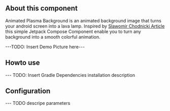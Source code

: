## About this component

Animated Plasma Background is an animated background image that turns your android screen into a
lava lamp. Inspired
by [Slawomir Chodnicki Article](https://towardsdatascience.com/fun-with-html-canvas-lets-make-lava-lamp-plasma-e4b0d89fe778)
this simple Jetpack Compose Component enable you to turn any background into a smooth colorful
animation.

---TODO: Insert Demo Picture here---

## Howto use

--- TODO: Insert Gradle Dependencies installation description

## Configuration

--- TODO descripe parameters

